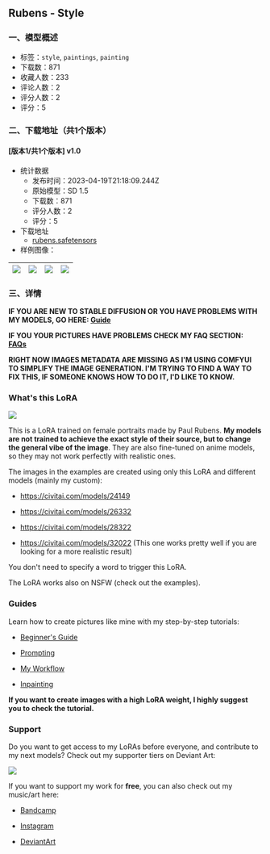 ## Rubens - Style
### 一、模型概述

- 标签：`style`, `paintings`, `painting`
- 下载数：871
- 收藏人数：233
- 评论人数：2
- 评分人数：2
- 评分：5

### 二、下载地址（共1个版本）

#### [版本1/共1个版本] v1.0

- 统计数据
  - 发布时间：2023-04-19T21:18:09.244Z
  - 原始模型：SD 1.5
  - 下载数：871
  - 评分人数：2
  - 评分：5
- 下载地址
  - [rubens.safetensors](https://civitai.com/api/download/models/50183)
- 样例图像：

| <img src="https://image.civitai.com/xG1nkqKTMzGDvpLrqFT7WA/ee9f8809-6e18-468e-1659-80aeb57f8a00/width=450/539836.jpeg" /> | <img src="https://image.civitai.com/xG1nkqKTMzGDvpLrqFT7WA/9ebce99c-dbba-4856-6cea-ca5665782600/width=450/539828.jpeg" /> | <img src="https://image.civitai.com/xG1nkqKTMzGDvpLrqFT7WA/480f45f8-8f64-4512-73c5-2543a0581100/width=450/539837.jpeg" /> | <img src="https://image.civitai.com/xG1nkqKTMzGDvpLrqFT7WA/70acd0a9-ab26-4e98-5203-c93e573f4d00/width=450/539842.jpeg" /> |
| ---- | ---- | ---- | ---- |


### 三、详情
<p><strong>IF YOU ARE NEW TO STABLE DIFFUSION OR YOU HAVE PROBLEMS WITH MY MODELS, GO HERE: </strong><a target="_blank" rel="ugc" href="https://inzaniak.github.io/guide"><strong>Guide</strong></a></p><p><strong>IF YOU YOUR PICTURES HAVE PROBLEMS CHECK MY FAQ SECTION: </strong><a target="_blank" rel="ugc" href="https://inzaniak.github.io/stuff/FAQs.pdf"><strong>FAQs</strong></a></p><p><strong>RIGHT NOW IMAGES METADATA ARE MISSING AS I'M USING COMFYUI TO SIMPLIFY THE IMAGE GENERATION. I'M TRYING TO FIND A WAY TO FIX THIS, IF SOMEONE KNOWS HOW TO DO IT, I'D LIKE TO KNOW.</strong></p><p></p><h3>What's this LoRA</h3><img src="https://imagecache.civitai.com/xG1nkqKTMzGDvpLrqFT7WA/c3cbe900-31fd-4330-4dae-4c347773de00/width=525/c3cbe900-31fd-4330-4dae-4c347773de00.jpeg" /><p></p><p>This is a LoRA trained on female portraits made by Paul Rubens. <strong>My models are not trained to achieve the exact style of their source, but to change the general vibe of the image</strong>. They are also fine-tuned on anime models, so they may not work perfectly with realistic ones.</p><p>The images in the examples are created using only this LoRA and different models (mainly my custom):</p><ul><li><p><a target="_blank" rel="ugc" href="https://civitai.com/models/24149">https://civitai.com/models/24149</a></p></li><li><p><a target="_blank" rel="ugc" href="https://civitai.com/models/26332">https://civitai.com/models/26332</a></p></li><li><p><a target="_blank" rel="ugc" href="https://civitai.com/models/28322">https://civitai.com/models/28322</a></p></li><li><p><a target="_blank" rel="ugc" href="https://civitai.com/models/32022">https://civitai.com/models/32022</a> (This one works pretty well if you are looking for a more realistic result)</p></li></ul><p>You don't need to specify a word to trigger this LoRA.</p><p>The LoRA works also on NSFW (check out the examples).</p><p></p><h3>Guides</h3><p>Learn how to create pictures like mine with my step-by-step tutorials:</p><ul><li><p><a target="_blank" rel="ugc" href="https://medium.com/p/bd7dbcd5ce4b">Beginner's Guide</a></p></li><li><p><a target="_blank" rel="ugc" href="https://medium.com/p/35eacb3dc5f4">Prompting</a></p></li><li><p><a target="_blank" rel="ugc" href="https://medium.com/@inzaniak/stable-diffusion-ultimate-guide-pt-3-high-resolution-a4f5d7b60f38">My Workflow</a></p></li><li><p><a target="_blank" rel="ugc" href="https://medium.com/p/772ea69472c9">Inpainting</a></p></li></ul><p><strong>If you want to create images with a high LoRA weight, I highly suggest you to check the tutorial.</strong></p><p></p><h3>Support</h3><p>Do you want to get access to my LoRAs before everyone, and contribute to my next models? Check out my supporter tiers on Deviant Art:</p><img src="https://imagecache.civitai.com/xG1nkqKTMzGDvpLrqFT7WA/e2e5484d-44b7-4955-bca7-3796154c8a00/width=525/e2e5484d-44b7-4955-bca7-3796154c8a00.jpeg" /><p>If you want to support my work for <strong>free</strong>, you can also check out my music/art here:</p><ul><li><p><a target="_blank" rel="ugc" href="https://inzaniak.bandcamp.com/">Bandcamp</a></p></li></ul><ul><li><p><a target="_blank" rel="ugc" href="https://www.instagram.com/inzaniak_aiart/">Instagram</a></p></li><li><p><a target="_blank" rel="ugc" href="https://www.deviantart.com/inzaniak">DeviantArt</a></p></li></ul>